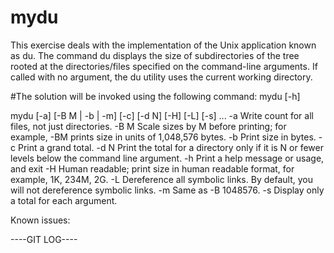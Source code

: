 # mydu

This exercise deals with the implementation of the Unix application known as du. The command du displays the size of
subdirectories of the tree rooted at the directories/files specified on the command-line arguments. If called with no argument,
the du utility uses the current working directory.

#The solution will be invoked using the following command:
mydu [-h]

mydu [-a] [-B M | -b | -m] [-c] [-d N] [-H] [-L] [-s] <dir1> <dir2> ...
-a Write count for all files, not just directories.
-B M Scale sizes by M before printing; for example, -BM prints size in units of 1,048,576 bytes.
-b Print size in bytes.
-c Print a grand total.
-d N Print the total for a directory only if it is N or fewer levels below the command line argument.
-h Print a help message or usage, and exit
-H Human readable; print size in human readable format, for example, 1K, 234M, 2G.
-L Dereference all symbolic links. By default, you will not dereference symbolic links.
-m Same as -B 1048576.
-s Display only a total for each argument.

Known issues:


----GIT LOG----

